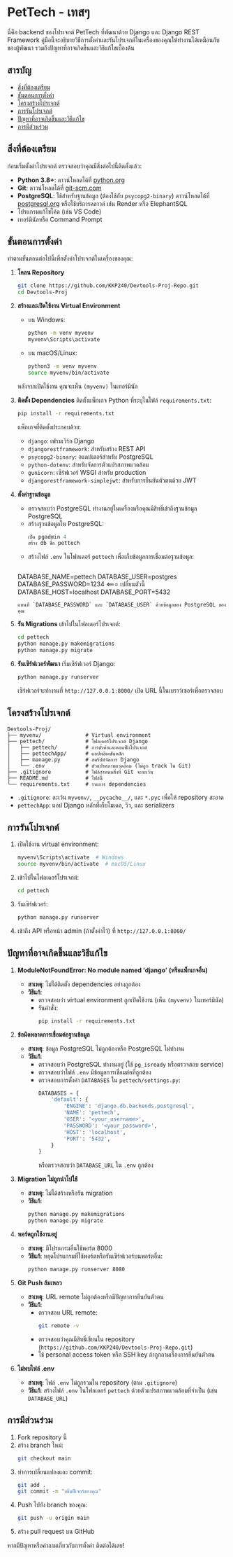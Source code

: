 # PetTech - เทสๆ

นี่คือ backend ของโปรเจกต์ PetTech ที่พัฒนาด้วย Django และ Django REST Framework คู่มือนี้จะอธิบายวิธีการตั้งค่าและรันโปรเจกต์ในเครื่องของคุณให้ทำงานได้เหมือนกับของผู้พัฒนา รวมถึงปัญหาที่อาจเกิดขึ้นและวิธีแก้ไขเบื้องต้น

## สารบัญ
- [สิ่งที่ต้องเตรียม](#สิ่งที่ต้องเตรียม)
- [ขั้นตอนการตั้งค่า](#ขั้นตอนการตั้งค่า)
- [โครงสร้างโปรเจกต์](#โครงสร้างโปรเจกต์)
- [การรันโปรเจกต์](#การรันโปรเจกต์)
- [ปัญหาที่อาจเกิดขึ้นและวิธีแก้ไข](#ปัญหาที่อาจเกิดขึ้นและวิธีแก้ไข)
- [การมีส่วนร่วม](#การมีส่วนร่วม)

## สิ่งที่ต้องเตรียม

ก่อนเริ่มตั้งค่าโปรเจกต์ ตรวจสอบว่าคุณมีสิ่งต่อไปนี้ติดตั้งแล้ว:
- **Python 3.8+**: ดาวน์โหลดได้ที่ [python.org](https://www.python.org/downloads/)
- **Git**: ดาวน์โหลดได้ที่ [git-scm.com](https://git-scm.com/downloads)
- **PostgreSQL**: ใช้สำหรับฐานข้อมูล (ต้องใช้กับ `psycopg2-binary`) ดาวน์โหลดได้ที่ [postgresql.org](https://www.postgresql.org/download/) หรือใช้บริการคลาวด์ เช่น Render หรือ ElephantSQL
- โปรแกรมแก้ไขโค้ด (เช่น VS Code)
- เทอร์มินัลหรือ Command Prompt

## ขั้นตอนการตั้งค่า

ทำตามขั้นตอนต่อไปนี้เพื่อตั้งค่าโปรเจกต์ในเครื่องของคุณ:

1. **โคลน Repository**
   ```bash
   git clone https://github.com/KKP240/Devtools-Proj-Repo.git
   cd Devtools-Proj
   ```

2. **สร้างและเปิดใช้งาน Virtual Environment**
   - บน Windows:
     ```bash
     python -m venv myvenv
     myvenv\Scripts\activate
     ```
   - บน macOS/Linux:
     ```bash
     python3 -m venv myvenv
     source myvenv/bin/activate
     ```

   หลังจากเปิดใช้งาน คุณจะเห็น `(myvenv)` ในเทอร์มินัล

3. **ติดตั้ง Dependencies**
   ติดตั้งแพ็กเกจ Python ที่ระบุในไฟล์ `requirements.txt`:
   ```bash
   pip install -r requirements.txt
   ```
   แพ็กเกจที่ติดตั้งประกอบด้วย:
   - `django`: เฟรมเวิร์ก Django
   - `djangorestframework`: สำหรับสร้าง REST API
   - `psycopg2-binary`: อแดปเตอร์สำหรับ PostgreSQL
   - `python-dotenv`: สำหรับจัดการตัวแปรสภาพแวดล้อม
   - `gunicorn`: เซิร์ฟเวอร์ WSGI สำหรับ production
   - `djangorestframework-simplejwt`: สำหรับการยืนยันตัวตนด้วย JWT

4. **ตั้งค่าฐานข้อมูล**
   - ตรวจสอบว่า PostgreSQL ทำงานอยู่ในเครื่องหรือคุณมีสิทธิ์เข้าถึงฐานข้อมูล PostgreSQL
   - สร้างฐานข้อมูลใน PostgreSQL:
     ```sql
     เปิด pgadmin 4
     สร้าง db ชื่อ pettech
     ```
   - สร้างไฟล์ `.env` ในโฟลเดอร์ `pettech` เพื่อเก็บข้อมูลการเชื่อมต่อฐานข้อมูล:
     ```plaintext
    DATABASE_NAME=pettech
    DATABASE_USER=postgres
    DATABASE_PASSWORD=1234 <=== เปลี่ยนตัวนี้
    DATABASE_HOST=localhost
    DATABASE_PORT=5432
     ```
     แทนที่ `DATABASE_PASSWORD` และ `DATABASE_USER` ด้วยข้อมูลของ PostgreSQL ของคุณ

5. **รัน Migrations**
   เข้าไปในโฟลเดอร์โปรเจกต์:
   ```bash
   cd pettech
   python manage.py makemigrations
   python manage.py migrate
   ```

6. **รันเซิร์ฟเวอร์พัฒนา**
   เริ่มเซิร์ฟเวอร์ Django:
   ```bash
   python manage.py runserver
   ```
   เซิร์ฟเวอร์จะทำงานที่ `http://127.0.0.1:8000/` เปิด URL นี้ในเบราว์เซอร์เพื่อตรวจสอบ

## โครงสร้างโปรเจกต์

```
Devtools-Proj/
├── myvenv/              # Virtual environment
├── pettech/             # โฟลเดอร์โปรเจกต์ Django
│   ├── pettech/         # การตั้งค่าและคอนฟิกโปรเจกต์
│   ├── pettechApp/      # แอปพลิเคชันหลัก
│   ├── manage.py        # สคริปต์จัดการ Django
│   └── .env             # ตัวแปรสภาพแวดล้อม (ไม่ถูก track ใน Git)
├── .gitignore           # ไฟล์กำหนดสิ่งที่ Git จะละเว้น
├── README.md            # ไฟล์นี้
└── requirements.txt     # รายการ dependencies
```

- `.gitignore`: ละเว้น `myvenv/`, `__pycache__/`, และ `*.pyc` เพื่อให้ repository สะอาด
- `pettechApp`: แอป Django หลักที่เก็บโมเดล, วิว, และ serializers

## การรันโปรเจกต์

1. เปิดใช้งาน virtual environment:
   ```bash
   myvenv\Scripts\activate  # Windows
   source myvenv/bin/activate  # macOS/Linux
   ```

2. เข้าไปในโฟลเดอร์โปรเจกต์:
   ```bash
   cd pettech
   ```

3. รันเซิร์ฟเวอร์:
   ```bash
   python manage.py runserver
   ```

4. เข้าถึง API หรือหน้า admin (ถ้าตั้งค่าไว้) ที่ `http://127.0.0.1:8000/`

## ปัญหาที่อาจเกิดขึ้นและวิธีแก้ไข

1. **ModuleNotFoundError: No module named 'django' (หรือแพ็กเกจอื่น)**
   - **สาเหตุ**: ไม่ได้ติดตั้ง dependencies อย่างถูกต้อง
   - **วิธีแก้**:
     - ตรวจสอบว่า virtual environment ถูกเปิดใช้งาน (เห็น `(myvenv)` ในเทอร์มินัล)
     - รันคำสั่ง:
       ```bash
       pip install -r requirements.txt
       ```

2. **ข้อผิดพลาดการเชื่อมต่อฐานข้อมูล**
   - **สาเหตุ**: ข้อมูล PostgreSQL ไม่ถูกต้องหรือ PostgreSQL ไม่ทำงาน
   - **วิธีแก้**:
     - ตรวจสอบว่า PostgreSQL ทำงานอยู่ (ใช้ `pg_isready` หรือตรวจสอบ service)
     - ตรวจสอบว่าไฟล์ `.env` มีข้อมูลการเชื่อมต่อที่ถูกต้อง
     - ตรวจสอบการตั้งค่า `DATABASES` ใน `pettech/settings.py`:
       ```python
       DATABASES = {
           'default': {
               'ENGINE': 'django.db.backends.postgresql',
               'NAME': 'pettech',
               'USER': '<your_username>',
               'PASSWORD': '<your_password>',
               'HOST': 'localhost',
               'PORT': '5432',
           }
       }
       ```
       หรือตรวจสอบว่า `DATABASE_URL` ใน `.env` ถูกต้อง

3. **Migration ไม่ถูกนำไปใช้**
   - **สาเหตุ**: ไม่ได้สร้างหรือรัน migration
   - **วิธีแก้**:
     ```bash
     python manage.py makemigrations
     python manage.py migrate
     ```

4. **พอร์ตถูกใช้งานอยู่**
   - **สาเหตุ**: มีโปรแกรมอื่นใช้พอร์ต 8000
   - **วิธีแก้**: หยุดโปรแกรมที่ใช้พอร์ตหรือรันเซิร์ฟเวอร์บนพอร์ตอื่น:
     ```bash
     python manage.py runserver 8080
     ```

5. **Git Push ล้มเหลว**
   - **สาเหตุ**: URL remote ไม่ถูกต้องหรือมีปัญหาการยืนยันตัวตน
   - **วิธีแก้**:
     - ตรวจสอบ URL remote:
       ```bash
       git remote -v
       ```
     - ตรวจสอบว่าคุณมีสิทธิ์เขียนใน repository (`https://github.com/KKP240/Devtools-Proj-Repo.git`)
     - ใช้ personal access token หรือ SSH key ถ้าถูกถามเรื่องการยืนยันตัวตน

6. **ไม่พบไฟล์ .env**
   - **สาเหตุ**: ไฟล์ `.env` ไม่ถูกรวมใน repository (ตาม `.gitignore`)
   - **วิธีแก้**: สร้างไฟล์ `.env` ในโฟลเดอร์ `pettech` ด้วยตัวแปรสภาพแวดล้อมที่จำเป็น (เช่น `DATABASE_URL`)

## การมีส่วนร่วม

1. Fork repository นี้
2. สร้าง branch ใหม่:
   ```bash
   git checkout main
   ```
3. ทำการเปลี่ยนแปลงและ commit:
   ```bash
   git add .
   git commit -m "เพิ่มฟีเจอร์ของคุณ"
   ```
4. Push ไปยัง branch ของคุณ:
   ```bash
   git push -u origin main
   ```
5. สร้าง pull request บน GitHub

หากมีปัญหาหรือคำถามเกี่ยวกับการตั้งค่า ติดต่อได้เลย!